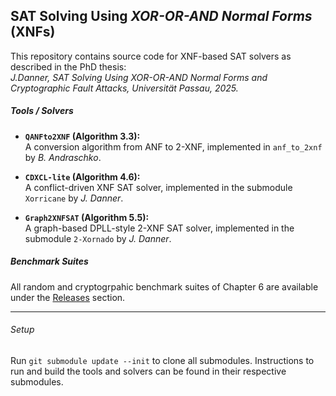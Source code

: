 ## SAT Solving Using _XOR-OR-AND Normal Forms_ (XNFs)

This repository contains source code for XNF-based SAT solvers as described in the PhD thesis:  
  *J.Danner, *_SAT Solving Using XOR-OR-AND Normal Forms and Cryptographic Fault Attacks_*, Universität Passau, 2025.*

##### Tools / Solvers

- **`QANFto2XNF` (Algorithm 3.3):**  
  A conversion algorithm from ANF to 2-XNF, implemented in `anf_to_2xnf` by _B. Andraschko_.

- **`CDXCL-lite` (Algorithm 4.6):**  
  A conflict-driven XNF SAT solver, implemented in the submodule `Xorricane` by _J. Danner_.

- **`Graph2XNFSAT` (Algorithm 5.5):**  
  A graph-based DPLL-style 2-XNF SAT solver, implemented in the submodule `2-Xornado` by _J. Danner_.

##### Benchmark Suites

All random and cryptogrpahic benchmark suites of Chapter 6 are available under the [Releases](../../releases) section.

---

###### Setup

Run `git submodule update --init` to clone all submodules. Instructions to run and build the tools and solvers can be found in their respective submodules.
